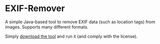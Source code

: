 # EXIF-Remover

A simple Java-based tool to remove EXIF data (such as location tags) from images. Supports many different formats.

Simply [download the tool](https://github.com/openssf/exif-remover/releases) and run it (and comply with the license).
